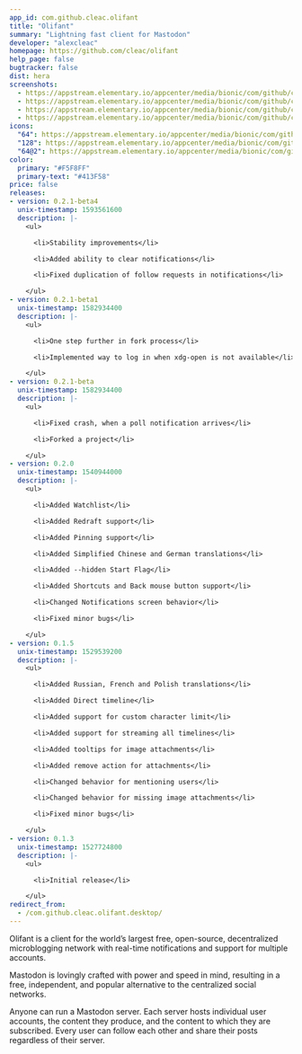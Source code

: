 ```yaml
---
app_id: com.github.cleac.olifant
title: "Olifant"
summary: "Lightning fast client for Mastodon"
developer: "alexcleac"
homepage: https://github.com/cleac/olifant
help_page: false
bugtracker: false
dist: hera
screenshots:
  - https://appstream.elementary.io/appcenter/media/bionic/com/github/cleac.olifant/71165A24E4E08E1D42F1D3B807C3C0F5/screenshots/image-1_orig.png
  - https://appstream.elementary.io/appcenter/media/bionic/com/github/cleac.olifant/71165A24E4E08E1D42F1D3B807C3C0F5/screenshots/image-2_orig.png
  - https://appstream.elementary.io/appcenter/media/bionic/com/github/cleac.olifant/71165A24E4E08E1D42F1D3B807C3C0F5/screenshots/image-3_orig.png
  - https://appstream.elementary.io/appcenter/media/bionic/com/github/cleac.olifant/71165A24E4E08E1D42F1D3B807C3C0F5/screenshots/image-4_orig.png
icons:
  "64": https://appstream.elementary.io/appcenter/media/bionic/com/github/cleac.olifant/71165A24E4E08E1D42F1D3B807C3C0F5/icons/64x64/com.github.cleac.olifant_com.github.cleac.olifant.png
  "128": https://appstream.elementary.io/appcenter/media/bionic/com/github/cleac.olifant/71165A24E4E08E1D42F1D3B807C3C0F5/icons/128x128/com.github.cleac.olifant_com.github.cleac.olifant.png
  "64@2": https://appstream.elementary.io/appcenter/media/bionic/com/github/cleac.olifant/71165A24E4E08E1D42F1D3B807C3C0F5/icons/64x64@2/com.github.cleac.olifant_com.github.cleac.olifant.png
color:
  primary: "#F5F8FF"
  primary-text: "#413F58"
price: false
releases:
- version: 0.2.1-beta4
  unix-timestamp: 1593561600
  description: |-
    <ul>

      <li>Stability improvements</li>

      <li>Added ability to clear notifications</li>

      <li>Fixed duplication of follow requests in notifications</li>

    </ul>
- version: 0.2.1-beta1
  unix-timestamp: 1582934400
  description: |-
    <ul>

      <li>One step further in fork process</li>

      <li>Implemented way to log in when xdg-open is not available</li>

    </ul>
- version: 0.2.1-beta
  unix-timestamp: 1582934400
  description: |-
    <ul>

      <li>Fixed crash, when a poll notification arrives</li>

      <li>Forked a project</li>

    </ul>
- version: 0.2.0
  unix-timestamp: 1540944000
  description: |-
    <ul>

      <li>Added Watchlist</li>

      <li>Added Redraft support</li>

      <li>Added Pinning support</li>

      <li>Added Simplified Chinese and German translations</li>

      <li>Added --hidden Start Flag</li>

      <li>Added Shortcuts and Back mouse button support</li>

      <li>Changed Notifications screen behavior</li>

      <li>Fixed minor bugs</li>

    </ul>
- version: 0.1.5
  unix-timestamp: 1529539200
  description: |-
    <ul>

      <li>Added Russian, French and Polish translations</li>

      <li>Added Direct timeline</li>

      <li>Added support for custom character limit</li>

      <li>Added support for streaming all timelines</li>

      <li>Added tooltips for image attachments</li>

      <li>Added remove action for attachments</li>

      <li>Changed behavior for mentioning users</li>

      <li>Changed behavior for missing image attachments</li>

      <li>Fixed minor bugs</li>

    </ul>
- version: 0.1.3
  unix-timestamp: 1527724800
  description: |-
    <ul>

      <li>Initial release</li>

    </ul>
redirect_from:
  - /com.github.cleac.olifant.desktop/
---
```


<p>Olifant is a client for the world’s largest free, open-source, decentralized microblogging network with real-time notifications and support for multiple accounts.</p>
<p>Mastodon is lovingly crafted with power and speed in mind, resulting in a free, independent, and popular alternative to the centralized social networks.</p>
<p>Anyone can run a Mastodon server. Each server hosts individual user accounts, the content they produce, and the content to which they are subscribed. Every user can follow each other and share their posts regardless of their server.</p>